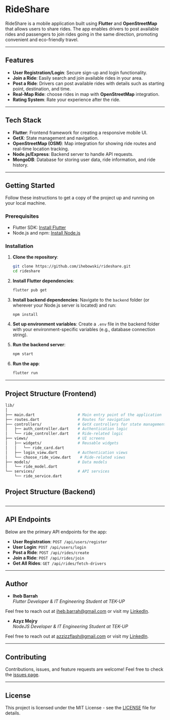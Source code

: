 # RideShare

RideShare is a mobile application built using **Flutter** and **OpenStreetMap** that allows users to share rides. The app enables drivers to post available rides and passengers to join rides going in the same direction, promoting convenient and eco-friendly travel.

---

## Features

- **User Registration/Login**: Secure sign-up and login functionality.
- **Join a Ride**: Easily search and join available rides in your area.
- **Post a Ride**: Drivers can post available rides with details such as starting point, destination, and time.
- **Real-Map Ride**: choose rides in map with **OpenStreetMap** integration.
- **Rating System**: Rate your experience after the ride.

---

## Tech Stack

- **Flutter**: Frontend framework for creating a responsive mobile UI.
- **GetX**: State management and navigation.
- **OpenStreetMap (OSM)**: Map integration for showing ride routes and real-time location tracking.
- **Node.js/Express**: Backend server to handle API requests.
- **MongoDB**: Database for storing user data, ride information, and ride history.

---

## Getting Started

Follow these instructions to get a copy of the project up and running on your local machine.

### Prerequisites

- Flutter SDK: [Install Flutter](https://flutter.dev/docs/get-started/install)
- Node.js and npm: [Install Node.js](https://nodejs.org/en/download/)

### Installation

1. **Clone the repository**:
   ```bash
   git clone https://github.com/ihebowski/rideshare.git
   cd rideshare
   ```

2. **Install Flutter dependencies**:
   ```bash
   flutter pub get
   ```

3. **Install backend dependencies**:
   Navigate to the `backend` folder (or wherever your Node.js server is located) and run:
   ```bash
   npm install
   ```

4. **Set up environment variables**:
   Create a `.env` file in the backend folder with your environment-specific variables (e.g., database connection string).

5. **Run the backend server**:
   ```bash
   npm start
   ```

6. **Run the app**:
   ```bash
   flutter run
   ```

---

## Project Structure (Frontend)

```bash
lib/
│
├── main.dart                   # Main entry point of the application
├── routes.dart                 # Routes for navigation
├── controllers/                # GetX controllers for state management
│   ├── auth_controller.dart    # Authentication logic
│   └── ride_controller.dart    # Ride-related logic
├── views/                      # UI screens
│   ├── widgets/                # Reusable widgets
│   │   └── ride_card.dart
│   ├── login_view.dart         # Authentication views
│   └── choose_ride_view.dart    # Ride-related views
├── models/                     # Data models
│   └── ride_model.dart
└── services/                   # API services
    └── ride_service.dart

```

## Project Structure (Backend)

```bash
```

---

## API Endpoints

Below are the primary API endpoints for the app:

- **User Registration**: `POST /api/users/register`
- **User Login**: `POST /api/users/login`
- **Post a Ride**: `POST /api/rides/create`
- **Join a Ride**: `POST /api/rides/join`
- **Get All Rides**: `GET /api/rides/fetch-drivers`

---

## Author

- **Iheb Barrah**  
  *Flutter Developer & IT Engineering Student at TEK-UP*

Feel free to reach out at [iheb.barrah@gmail.com](mailto:iheb.barrah@gmail.com) or visit my [LinkedIn](https://www.linkedin.com/in/iheb-barrah).


- **Azyz Mejry**  
  *NodeJS Developer & IT Engineering Student at TEK-UP*

Feel free to reach out at [azzizzflash@gmail.com](mailto:azzizzflash@gmail.com) or visit my [LinkedIn](https://www.linkedin.com/in/).

---

## Contributing

Contributions, issues, and feature requests are welcome! Feel free to check the [issues page](https://github.com/ihebowski/rideshare/issues).

---

## License

This project is licensed under the MIT License - see the [LICENSE](LICENSE) file for details.
